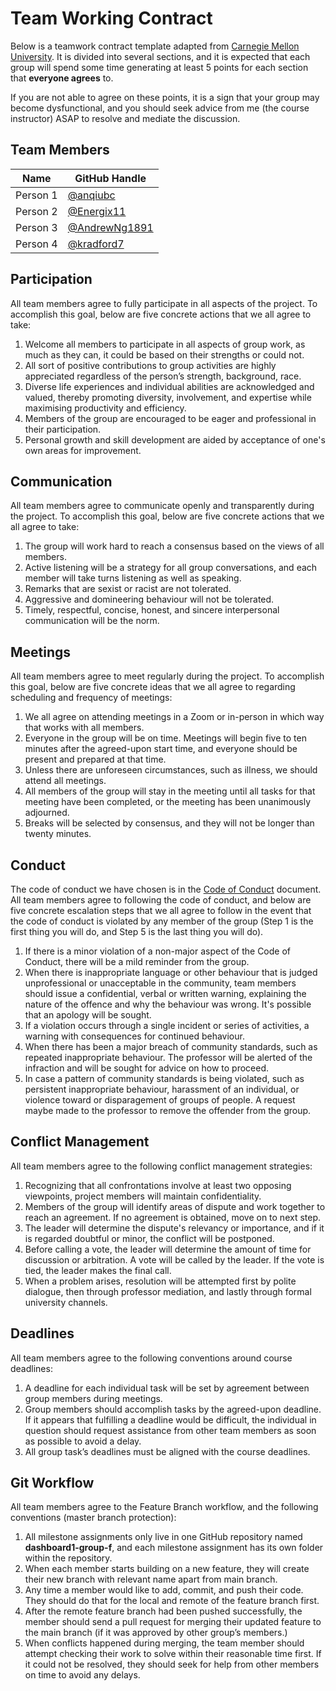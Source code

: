 # Team Working Contract

Below is a teamwork contract template adapted from [Carnegie Mellon University](https://www.cmu.edu/teaching/designteach/teach/instructionalstrategies/groupprojects/tools/index.html).
It is divided into several sections, and it is expected that each group will spend some time generating at least 5 points for each section that **everyone agrees** to. 

If you are not able to agree on these points, it is a sign that your group may become dysfunctional, and you should seek advice from me (the course instructor) ASAP to resolve and mediate the discussion.

## Team Members

| Name     | GitHub Handle                          |
|----------|----------------------------------------|
| Person 1 | [@anqiubc](https://github.com/anqiubc) |
| Person 2 | [@Energix11](https://github.com/Energix11) |
| Person 3 | [@AndrewNg1891](https://github.com/AndrewNg1891) |
| Person 4 | [@kradford7](https://github.com/kradford7) |

## Participation

All team members agree to fully participate in all aspects of the project.
To accomplish this goal, below are five concrete actions that we all agree to take:

1. Welcome all members to participate in all aspects of group work, as much as they can, it could be based on their strengths or could not.
2. All sort of positive contributions to group activities are highly appreciated regardless of the person’s strength, background, race.
3. Diverse life experiences and individual abilities are acknowledged and valued, thereby promoting diversity, involvement, and expertise while maximising productivity and efficiency.
4. Members of the group are encouraged to be eager and professional in their participation.
5. Personal growth and skill development are aided by acceptance of one's own areas for improvement.

## Communication

All team members agree to communicate openly and transparently during the project.
To accomplish this goal, below are five concrete actions that we all agree to take:

1. The group will work hard to reach a consensus based on the views of all members.
2. Active listening will be a strategy for all group conversations, and each member will take turns listening as well as speaking.
3. Remarks that are sexist or racist are not tolerated.
4. Aggressive and domineering behaviour will not be tolerated.
5. Timely, respectful, concise, honest, and sincere interpersonal communication will be the norm.

## Meetings

All team members agree to meet regularly during the project.
To accomplish this goal, below are five concrete ideas that we all agree to regarding scheduling and frequency of meetings:

1. We all agree on attending meetings in a Zoom or in-person in which way that works with all members.
2. Everyone in the group will be on time. Meetings will begin five to ten minutes after the agreed-upon start time, and everyone should be present and prepared at that time.
3. Unless there are unforeseen circumstances, such as illness, we should attend all meetings.
4. All members of the group will stay in the meeting until all tasks for that meeting have been completed, or the meeting has been unanimously adjourned.
5. Breaks will be selected by consensus, and they will not be longer than twenty minutes.

## Conduct

The code of conduct we have chosen is in the [Code of Conduct](./CODE_OF_CONDUCT.md) document.
All team members agree to following the code of conduct, and below are five concrete escalation steps that we all agree to follow in the event that the code of conduct is violated by any member of the group (Step 1 is the first thing you will do, and Step 5 is the last thing you will do).

1. If there is a minor violation of a non-major aspect of the Code of Conduct, there will be a mild reminder from the group.
2. When there is inappropriate language or other behaviour that is judged unprofessional or unacceptable in the community, team members should issue a confidential, verbal or written warning, explaining the nature of the offence and why the behaviour was wrong. It's possible that an apology will be sought.
3. If a violation occurs through a single incident or series of activities, a warning with consequences for continued behaviour.
4. When there has been a major breach of community standards, such as repeated inappropriate behaviour. The professor will be alerted of the infraction and will be sought for advice on how to proceed.
5. In case a pattern of community standards is being violated, such as persistent inappropriate behaviour, harassment of an individual, or violence toward or disparagement of groups of people. A request maybe made to the professor to remove the offender from the group.

## Conflict Management

All team members agree to the following conflict management strategies:

1. Recognizing that all confrontations involve at least two opposing viewpoints, project members will maintain confidentiality.
2. Members of the group will identify areas of dispute and work together to reach an agreement. If no agreement is obtained, move on to next step.
3. The leader will determine the dispute's relevancy or importance, and if it is regarded doubtful or minor, the conflict will be postponed.
4. Before calling a vote, the leader will determine the amount of time for discussion or arbitration. A vote will be called by the leader. If the vote is tied, the leader makes the final call.
5. When a problem arises, resolution will be attempted first by polite dialogue, then through professor mediation, and lastly through formal university channels.

## Deadlines

All team members agree to the following conventions around course deadlines:

1. A deadline for each individual task will be set by agreement between group members during meetings.
2. Group members should accomplish tasks by the agreed-upon deadline. If it appears that fulfilling a deadline would be difficult, the individual in question should request assistance from other team members as soon as possible to avoid a delay.
3. All group task’s deadlines must be aligned with the course deadlines.

## Git Workflow

All team members agree to the Feature Branch workflow, and the following conventions (master branch protection):
1. All milestone assignments only live in one GitHub repository named **dashboard1-group-f**, and each milestone assignment has its own folder within the repository.
2. When each member starts building on a new feature, they will create their new branch with relevant name apart from main branch.
3. Any time a member would like to add, commit, and push their code. They should do that for the local and remote of the feature branch first.
4. After the remote feature branch had been pushed successfully, the member should send a pull request for merging their updated feature to the main branch (if it was approved by other group’s members.)
5. When conflicts happened during merging, the team member should attempt checking their work to solve within their reasonable time first. If it could not be resolved, they should seek for help from other members on time to avoid any delays.
